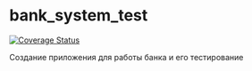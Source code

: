 # bank_system_test
[![Coverage Status](https://coveralls.io/repos/github/KolchinMMM/bank_system_test/badge.svg)](https://coveralls.io/github/KolchinMMM/bank_system_test)

Создание приложения для работы банка и его тестирование
